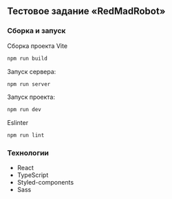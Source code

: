 ## Тестовое задание «RedMadRobot»

### Сборка и запуск

Сборка проекта Vite

```bash
npm run build
```

Запуск сервера:

```bash
npm run server
```

Запуск проекта:

```bash
npm run dev
```

Eslinter

```bash
npm run lint
```

### Технологии

- React
- TypeScript
- Styled-components
- Sass
